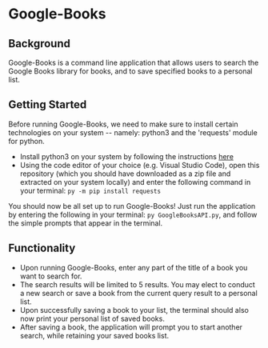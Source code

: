 # Google-Books

## Background
Google-Books is a command line application that allows users to search the Google Books library for books, and to save specified books to a personal list.

## Getting Started
Before running Google-Books, we need to make sure to install certain technologies on your system -- namely: python3 and the 'requests' module for python.
- Install python3 on your system by following the instructions [here](https://realpython.com/installing-python)
- Using the code editor of your choice (e.g. Visual Studio Code), open this repository (which you should have downloaded as a zip file and extracted on your system locally) and enter the following command in your terminal: ```py -m pip install requests```    

You should now be all set up to run Google-Books! Just run the application by entering the following in your terminal: ```py GoogleBooksAPI.py```, and follow the simple prompts that appear in the terminal.

## Functionality
- Upon running Google-Books, enter any part of the title of a book you want to search for.
- The search results will be limited to 5 results. You may elect to conduct a new search or save a book from the current query result to a personal list.
- Upon successfully saving a book to your list, the terminal should also now print your personal list of saved books.
- After saving a book, the application will prompt you to start another search, while retaining your saved books list.
